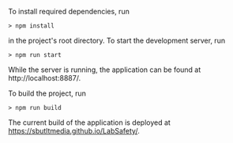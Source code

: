 To install required dependencies, run

    > npm install

in the project's root directory.
To start the development server, run

    > npm run start

While the server is running, the application can be found at http://localhost:8887/.

To build the project, run

    > npm run build

The current build of the application is deployed at https://sbutltmedia.github.io/LabSafety/.